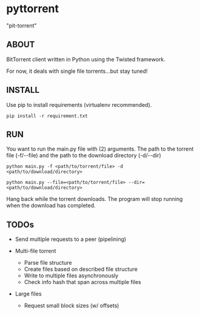 # pyttorrent 
"pit-torrent"


ABOUT
----
BitTorrent client written in Python using the Twisted framework.

For now, it deals with single file torrents...but stay tuned!


INSTALL
----
Use pip to install requirements (virtualenv recommended).

    pip install -r requirement.txt


RUN
----
You want to run the main.py file with (2) arguments.
The path to the torrent file (-f/--file) and the path to the download directory (-d/--dir)

    python main.py -f <path/to/torrent/file> -d <path/to/download/directory>

    python main.py --file=<path/to/torrent/file> --dir=<path/to/download/directory>

Hang back while the torrent downloads.
The program will stop running when the download has completed.


TODOs
----
* Send multiple requests to a peer (pipelining)

* Multi-file torrent
    * Parse file structure
    * Create files based on described file structure
    * Write to multiple files asynchronously
    * Check info hash that span across multiple files

* Large files
    * Request small block sizes (w/ offsets)